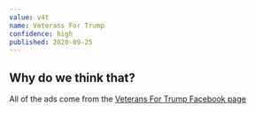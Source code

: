 ```yaml
---
value: v4t
name: Veterans For Trump
confidence: high
published: 2020-09-25
---
```


## Why do we think that?

All of the ads come from the
[Veterans For Trump Facebook page](https://www.facebook.com/Veterans4DJT/)



